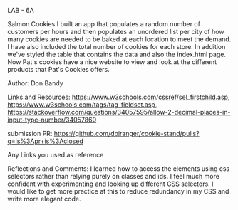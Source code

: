 LAB - 6A

Salmon Cookies
I built an app that populates a random number of customers per hours and then populates an unordered list per city of how many cookies are needed to be baked at each location to meet the demand.  I have also included the total number of cookies for each store. In addition we've styled the table that contains the data and also the index.html page.  Now Pat's cookies have a nice website to view and look at the different products that Pat's Cookies offers.  

Author: Don Bandy

Links and Resources: 
https://www.w3schools.com/cssref/sel_firstchild.asp, 
https://www.w3schools.com/tags/tag_fieldset.asp,
https://stackoverflow.com/questions/34057595/allow-2-decimal-places-in-input-type-number/34057860

submission PR: 
https://github.com/dbjranger/cookie-stand/pulls?q=is%3Apr+is%3Aclosed


Any Links you used as reference

Reflections and Comments:
I learned how to access the elements using css selectors rather than relying purely on classes and ids.  I feel much more confident with experimenting and looking up different CSS selectors.  I would like to get more practice at this to reduce redundancy in my CSS and write more elegant code. 